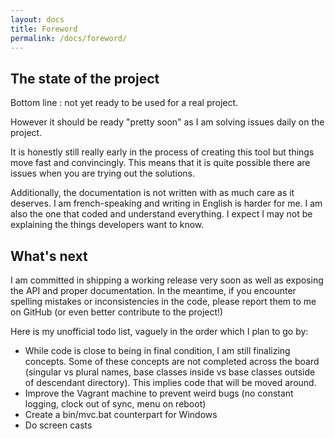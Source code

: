 ```yaml
---
layout: docs
title: Foreword
permalink: /docs/foreword/
---
```


## The state of the project

Bottom line : not yet ready to be used for a real project.

However it should be ready "pretty soon" as I am solving issues daily on the project.

It is honestly still really early in the process of creating this tool but things move fast and convincingly. This means that it is quite possible there are issues when you are trying out the solutions.

Additionally, the documentation is not written with as much care as it deserves. I am french-speaking and writing in English is harder for me. I am also the one that coded and understand everything. I expect I may not be explaining the things developers want to know.

## What's next

I am committed in shipping a working release very soon as well as exposing the API and proper documentation. In the meantime, if you encounter spelling mistakes or inconsistencies in the code, please report them to me on GitHub (or even better contribute to the project!)

Here is my unofficial todo list, vaguely in the order which I plan to go by:

* While code is close to being in final condition, I am still finalizing concepts. Some of these concepts are not completed across the board (singular vs plural names, base classes inside vs base classes outside of descendant directory). This implies code that will be moved around.
* Improve the Vagrant machine to prevent weird bugs (no constant logging, clock out of sync, menu on reboot)
* Create a bin/mvc.bat counterpart for Windows
* Do screen casts
